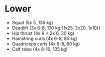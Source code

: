 # Lower
* Squat (5x 5, 135 kg)
* Deadlift (3x 6-8, 170 kg {1x25, 2x20, 1x10})
* Hip thrust (4x 8 + 2x 6, 20 kg)
* Hamstring curls (4x 6-8, 85 kg)
* Quadriceps curls (4x 6-8, 80 kg)
* Calf raise (4x 8-10, 135 kg)
